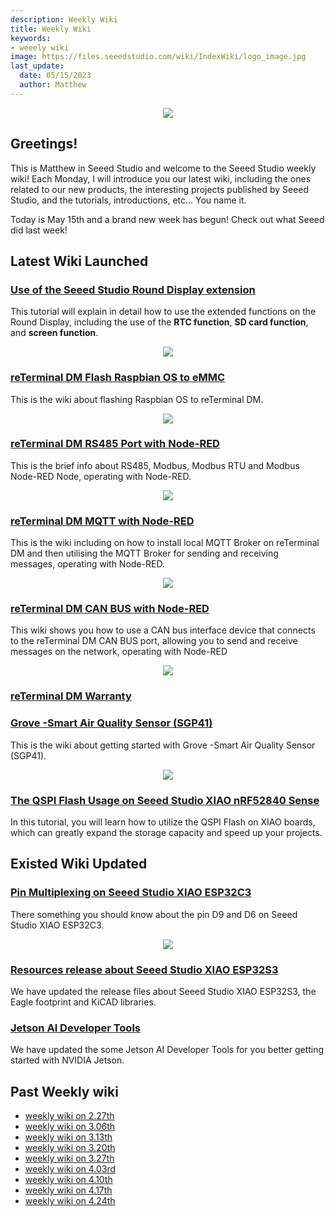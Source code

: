 ```yaml
---
description: Weekly Wiki
title: Weekly Wiki
keywords:
- weeely wiki
image: https://files.seeedstudio.com/wiki/IndexWiki/logo_image.jpg
last_update:
  date: 05/15/2023
  author: Matthew
---
```


<div align="center"><img width={1000} src="https://files.seeedstudio.com/wiki/IndexWiki/logo.png" /></div>

## Greetings!

This is Matthew in Seeed Studio and welcome to the Seeed Studio weekly wiki! Each Monday, I will introduce you our latest wiki, including the ones related to our new products, the interesting projects published by Seeed Studio, and the tutorials, introductions, etc... You name it.

Today is May 15th and a brand new week has begun! Check out what Seeed did last week!

## Latest Wiki Launched

### [Use of the Seeed Studio Round Display extension](/seeedstudio_round_display_usage)

This tutorial will explain in detail how to use the extended functions on the Round Display, including the use of the **RTC function**, **SD card function**, and **screen function**.

<div align="center"><img width={700} src="https://files.seeedstudio.com/wiki/round_display_for_xiao/75.gif" /></div>

### [reTerminal DM Flash Raspbian OS to eMMC](/reterminal-dm-flash-OS)

This is the wiki about flashing Raspbian OS to reTerminal DM.

<div align="center"><img width={1000} src="http://files.seeedstudio.com/wiki/ReTerminal/ssh-windows.png" /></div>

### [reTerminal DM RS485 Port with Node-RED](/reTerminal-DM-Node-Red-RS485)

This is the brief info about RS485, Modbus, Modbus RTU and Modbus Node-RED Node, operating with Node-RED.

<div align="center"><img width={1000} src="https://files.seeedstudio.com/wiki/reTerminalDM/node-red/final-results.png" /></div>

### [reTerminal DM MQTT with Node-RED](/reTerminal-DM-Node-Red-mqtt)

This is the wiki including on how to install local MQTT Broker on reTerminal DM and then utilising the MQTT Broker for sending and receiving messages, operating with Node-RED.

<div align="center"><img width={1000} src="https://files.seeedstudio.com/wiki/reTerminalDM/node-red/final-result-mqtt.png" /></div>

### [reTerminal DM CAN BUS with Node-RED](/reTerminal-DM-Node-Red-canbus)

This wiki shows you how to use a CAN bus interface device that connects to the reTerminal DM CAN BUS port, allowing you to send and receive messages on the network, operating with Node-RED

<div align="center"><img width={1000} src="https://files.seeedstudio.com/wiki/reTerminalDM/node-red/Host-receive.png" /></div>

### [reTerminal DM Warranty](/reterminal-dm-warranty)

### [Grove -Smart Air Quality Sensor (SGP41)](/grove-smart-air-quality-sensor-sgp41)

This is the wiki about getting started with Grove -Smart Air Quality Sensor (SGP41).

<div align="center"><img width={1000} src="https://files.seeedstudio.com/wiki/Grove-SGP41/1.jpg" /></div>

### [The QSPI Flash Usage on Seeed Studio XIAO nRF52840 Sense](/xiao-ble-qspi-flash-usage)

In this tutorial, you will learn how to utilize the QSPI Flash on XIAO boards, which can greatly expand the storage capacity and speed up your projects.


## Existed Wiki Updated

### [Pin Multiplexing on Seeed Studio XIAO ESP32C3](/XIAO_ESP32C3_Pin_Multiplexing#note-on-xiao-esp32c3-io-allocation)

There something you should know about the pin D9 and D6 on Seeed Studio XIAO ESP32C3.

<div align="center"><img width={1000} src="https://files.seeedstudio.com/wiki/XIAO_WiFi/10.png" /></div>

### [Resources release about Seeed Studio XIAO ESP32S3](https://wiki.seeedstudio.com/xiao_esp32s3_getting_started#resources)

We have updated the release files about Seeed Studio XIAO ESP32S3, the Eagle footprint and KiCAD libraries.

### [Jetson AI Developer Tools](/Jetson-AI-developer-tools)

We have updated the some Jetson AI Developer Tools for you better getting started with NVIDIA Jetson.

## Past Weekly wiki

- [weekly wiki on 2.27th](/Seeed_Elderly/weekly_wiki/wiki227)
- [weekly wiki on 3.06th](/Seeed_Elderly/weekly_wiki/wiki306)
- [weekly wiki on 3.13th](/Seeed_Elderly/weekly_wiki/wiki313)
- [weekly wiki on 3.20th](/Seeed_Elderly/weekly_wiki/wiki320)
- [weekly wiki on 3.27th](/Seeed_Elderly/weekly_wiki/wiki327)
- [weekly wiki on 4.03rd](/Seeed_Elderly/weekly_wiki/wiki403)
- [weekly wiki on 4.10th](/Seeed_Elderly/weekly_wiki/wiki410)
- [weekly wiki on 4.17th](/Seeed_Elderly/weekly_wiki/wiki417)
- [weekly wiki on 4.24th](/Seeed_Elderly/weekly_wiki/wiki424)
